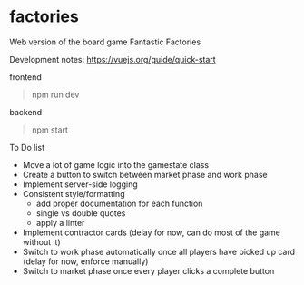 # factories

Web version of the board game Fantastic Factories

Development notes:
https://vuejs.org/guide/quick-start

frontend

> npm run dev

backend

> npm start

To Do list

- Move a lot of game logic into the gamestate class
- Create a button to switch between market phase and work phase
- Implement server-side logging
- Consistent style/formatting
  - add proper documentation for each function
  - single vs double quotes
  - apply a linter
- Implement contractor cards (delay for now, can do most of the game without it)
- Switch to work phase automatically once all players have picked up card (delay for now, enforce manually)
- Switch to market phase once every player clicks a complete button
